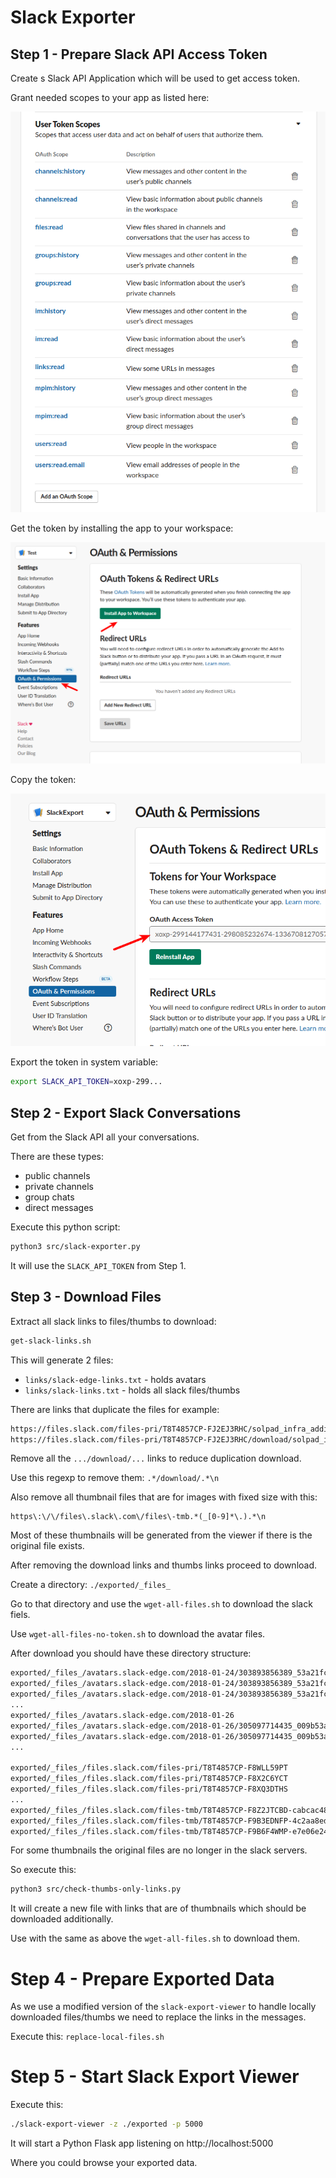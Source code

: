 # Slack Exporter

## Step 1 - Prepare Slack API Access Token

Create s Slack API Application which will be used to get access token.

Grant needed scopes to your app as listed here:

![Scope](./readme/slack-export-user-tokens-scope.png)

Get the token by installing the app to your workspace:

![Install](./readme/slack-export-install-app.png)

Copy the token:

![Install](./readme/slack-export-copy-token.sh.png)

Export the token in system variable:
```bash
export SLACK_API_TOKEN=xoxp-299...
```

## Step 2 - Export Slack Conversations

Get from the Slack API all your conversations.

There are these types:
* public channels
* private channels
* group chats
* direct messages

Execute this python script:
```bash
python3 src/slack-exporter.py
```

It will use the `SLACK_API_TOKEN` from Step 1.

## Step 3 - Download Files

Extract all slack links to files/thumbs to download:
```bash
get-slack-links.sh
```

This will generate 2 files:
* `links/slack-edge-links.txt` - holds avatars
* `links/slack-links.txt` - holds all slack files/thumbs

There are links that duplicate the files for example:
```bash
https://files.slack.com/files-pri/T8T4857CP-FJ2EJ3RHC/solpad_infra_additional_work.jpg
https://files.slack.com/files-pri/T8T4857CP-FJ2EJ3RHC/download/solpad_infra_additional_work.jpg
```

Remove all the `.../download/...` links to reduce duplication download.

Use this regexp to remove them: `.*/download/.*\n`

Also remove all thumbnail files that are for images with fixed size with this:
```
https\:\/\/files\.slack\.com\/files\-tmb.*(_[0-9]*\.).*\n
```

Most of these thumbnails will be generated from the viewer if there is the original file exists.

After removing the download links and thumbs links proceed to download.

Create a directory: `./exported/_files_`

Go to that directory and use the `wget-all-files.sh` to download the slack fiels.

Use `wget-all-files-no-token.sh` to download the avatar files.

After download you should have these directory structure:
```bash
exported/_files_/avatars.slack-edge.com/2018-01-24/303893856389_53a21fc597b96297af57_24.jpg
exported/_files_/avatars.slack-edge.com/2018-01-24/303893856389_53a21fc597b96297af57_32.jpg
exported/_files_/avatars.slack-edge.com/2018-01-24/303893856389_53a21fc597b96297af57_48.jpg
...
exported/_files_/avatars.slack-edge.com/2018-01-26
exported/_files_/avatars.slack-edge.com/2018-01-26/305097714435_009b53a33d300c3526fa_24.png
exported/_files_/avatars.slack-edge.com/2018-01-26/305097714435_009b53a33d300c3526fa_32.png
...

exported/_files_/files.slack.com/files-pri/T8T4857CP-F8WLL59PT
exported/_files_/files.slack.com/files-pri/T8T4857CP-F8X2C6YCT
exported/_files_/files.slack.com/files-pri/T8T4857CP-F8XQ3DTHS
...
exported/_files_/files.slack.com/files-tmb/T8T4857CP-F8Z2JTCBD-cabcac485c
exported/_files_/files.slack.com/files-tmb/T8T4857CP-F9B3EDNFP-4c2aa8ede3
exported/_files_/files.slack.com/files-tmb/T8T4857CP-F9B6F4WMP-e7e06e2449
```

For some thumbnails the original files are no longer in the slack servers.

So execute this:
```bash
python3 src/check-thumbs-only-links.py
``` 

It will create a new file with links that are of thumbnails which should be downloaded additionally.

Use with the same as above the `wget-all-files.sh` to download them.

# Step 4 - Prepare Exported Data

As we use a modified version of the `slack-export-viewer` to handle
locally downloaded files/thumbs we need to replace the links in the messages.

Execute this: `replace-local-files.sh`

# Step 5 - Start Slack Export Viewer

Execute this: 
```bash
./slack-export-viewer -z ./exported -p 5000
```

It will start a Python Flask app listening on http://localhost:5000

Where you could browse your exported data.

